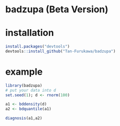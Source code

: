 # badzupa (Beta Version)

# installation
```r
install.packages("devtools")
devtools::install_github("Tan-Furukawa/badzupa")
```

# example 
```r
library(badzupa)
# put your data into d
set.seed(1); d <- rnorm(100) 

a1 <- bddensity(d)
a2 <- bdquantile(a1)

diagnosis(a1,a2)
```
